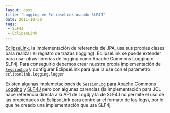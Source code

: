 ```yaml
---
layout: post
title: "Logging en EclipseLink usando SLF4J"
date: 2011-10-30
tags:
 - SLF4J
 - EclipseLink
---
```


[EclipseLink](http://www.eclipse.org/eclipselink/), la implementación de referencia de JPA, usa sus propias clases para realizar el registro de trazas (logging). EclipseLink se puede extender para usar otras librerías de logging como Apache Commons Logging o SLF4j. Para conseguirlo debemos crear nuestra propia implementación de [`SessionLog`](http://www.eclipse.org/eclipselink/api/2.0/org/eclipse/persistence/logging/SessionLog.html) y configurar EclipseLink para que la use con el parámetro `eclipselink.logging.logger`
 
Existen algunas implemetaciones de `SessionLog` para 
[Apache Commons Logging](http://wiki.eclipse.org/EclipseLink/Foundation/Logging) y 
[SLF4J](https://bugs.eclipse.org/bugs/show_bug.cgi?id=296391) pero con algunas carencias (la implementación para JCL hace referencia directa a la API de Log4j y la de SLF4J no permite el uso de las propiedades de EclipseLink para controlar el formato de los logs), por lo que he creado una implementación que usa SLF4j.


<script src="https://gist.github.com/1325764.js?file=Slf4jSessionLogger.java">
</script>
